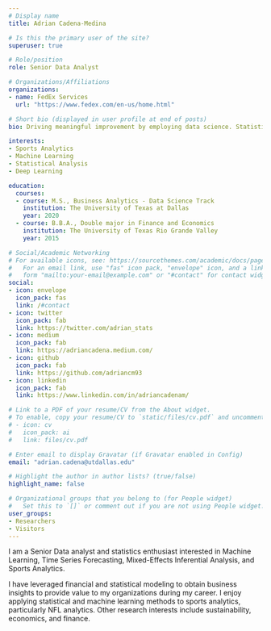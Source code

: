 ```yaml
---
# Display name
title: Adrian Cadena-Medina

# Is this the primary user of the site?
superuser: true

# Role/position
role: Senior Data Analyst

# Organizations/Affiliations
organizations:
- name: FedEx Services
  url: "https://www.fedex.com/en-us/home.html"

# Short bio (displayed in user profile at end of posts)
bio: Driving meaningful improvement by employing data science. Statistically oriented with interest in Machine and Deep Learning. My research interests include sports analytics, sustainability, and welfare economics.

interests:
- Sports Analytics
- Machine Learning
- Statistical Analysis
- Deep Learning

education:
  courses:
  - course: M.S., Business Analytics - Data Science Track
    institution: The University of Texas at Dallas
    year: 2020
  - course: B.B.A., Double major in Finance and Economics
    institution: The University of Texas Rio Grande Valley
    year: 2015

# Social/Academic Networking
# For available icons, see: https://sourcethemes.com/academic/docs/page-builder/#icons
#   For an email link, use "fas" icon pack, "envelope" icon, and a link in the
#   form "mailto:your-email@example.com" or "#contact" for contact widget.
social:
- icon: envelope
  icon_pack: fas
  link: /#contact
- icon: twitter
  icon_pack: fab
  link: https://twitter.com/adrian_stats
- icon: medium
  icon_pack: fab
  link: https://adriancadena.medium.com/
- icon: github
  icon_pack: fab
  link: https://github.com/adriancm93
- icon: linkedin
  icon_pack: fab
  link: https://www.linkedin.com/in/adriancadenam/

# Link to a PDF of your resume/CV from the About widget.
# To enable, copy your resume/CV to `static/files/cv.pdf` and uncomment the lines below.
# - icon: cv
#   icon_pack: ai
#   link: files/cv.pdf

# Enter email to display Gravatar (if Gravatar enabled in Config)
email: "adrian.cadena@utdallas.edu"

# Highlight the author in author lists? (true/false)
highlight_name: false

# Organizational groups that you belong to (for People widget)
#   Set this to `[]` or comment out if you are not using People widget.
user_groups:
- Researchers
- Visitors
---
```

I am a Senior Data analyst and statistics enthusiast interested in Machine Learning, Time Series Forecasting, Mixed-Effects Inferential Analysis, and Sports Analytics.

I have leveraged financial and statistical modeling to obtain business insights to provide value to my organizations during my career. I enjoy applying statistical and machine learning methods to sports analytics, particularly NFL analytics. Other research interests include sustainability, economics, and finance.
